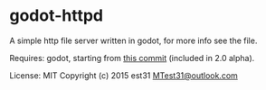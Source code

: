 # godot-httpd

A simple http file server written in godot, for more info see the file.

Requires: godot, starting from [this commit](https://github.com/godotengine/godot/commit/efbe877005295995c6c24659d75800616e5da945) (included in 2.0 alpha).

License: MIT
Copyright (c) 2015 est31 <MTest31@outlook.com>
